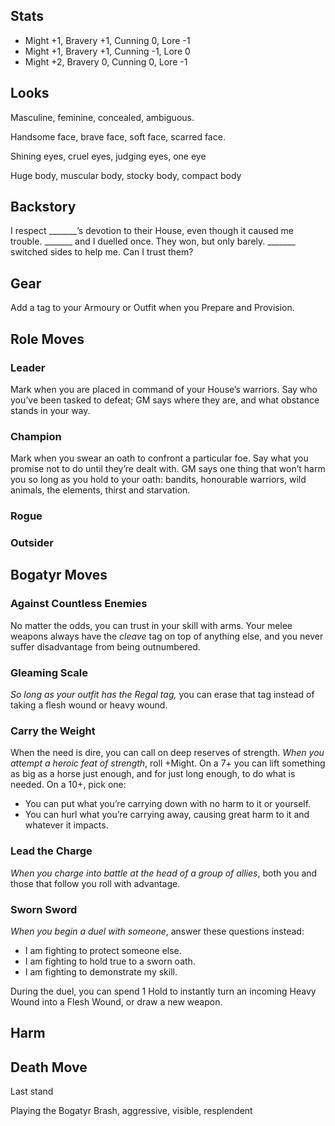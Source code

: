 ## Stats
* Might +1, Bravery +1, Cunning 0, Lore -1
* Might +1, Bravery +1, Cunning -1, Lore 0
* Might +2, Bravery 0, Cunning 0, Lore -1

## Looks
Masculine, feminine, concealed, ambiguous.

Handsome face, brave face, soft face, scarred face.

Shining eyes, cruel eyes, judging eyes, one eye

Huge body, muscular body, stocky body, compact body

## Backstory
I respect _______’s devotion to their House, even though it caused me trouble.
_______ and I duelled once. They won, but only barely.
_______ switched sides to help me. Can I trust them?

## Gear
Add a tag to your Armoury or Outfit when you Prepare and Provision.

## Role Moves
### Leader
Mark when you are placed in command of your House’s warriors. Say who you’ve been tasked to defeat; GM says where they are, and what obstance stands in your way.

### Champion
Mark when you swear an oath to confront a particular foe. Say what you promise not to do until they’re dealt with. GM says one thing that won’t harm you so long as you hold to your oath: bandits, honourable warriors, wild animals, the elements, thirst and starvation.

### Rogue

### Outsider

## Bogatyr Moves
### Against Countless Enemies
No matter the odds, you can trust in your skill with arms. Your melee weapons always have the *cleave* tag on top of anything else, and you never suffer disadvantage from being outnumbered.

### Gleaming Scale
*So long as your outfit has the Regal tag,* you can erase that tag instead of taking a flesh wound or heavy wound.

### Carry the Weight
When the need is dire, you can call on deep reserves of strength.
*When you attempt a heroic feat of strength*, roll +Might. On a 7+ you can lift something as big as a horse just enough, and for just long enough, to do what is needed. On a 10+, pick one:
* You can put what you’re carrying down with no harm to it or yourself.
* You can hurl what you’re carrying away, causing great harm to it and whatever it impacts.

### Lead the Charge
*When you charge into battle at the head of a group of allies*, both you and those that follow you roll with advantage.

### Sworn Sword
*When you begin a *duel* with someone*, answer these questions instead:
* I am fighting to protect someone else.
* I am fighting to hold true to a sworn oath.
* I am fighting to demonstrate my skill.

During the duel, you can spend 1 Hold to instantly turn an incoming Heavy Wound into a Flesh Wound, or draw a new weapon.

## Harm

## Death Move
Last stand

Playing the Bogatyr
Brash, aggressive, visible, resplendent 

